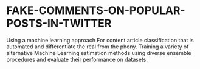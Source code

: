 # FAKE-COMMENTS-ON-POPULAR-POSTS-IN-TWITTER
Using a machine learning approach For content article classification that is automated and differentiate the real from the phony. 
Training a variety of alternative Machine Learning estimation methods using diverse ensemble procedures and evaluate their performance on datasets.
